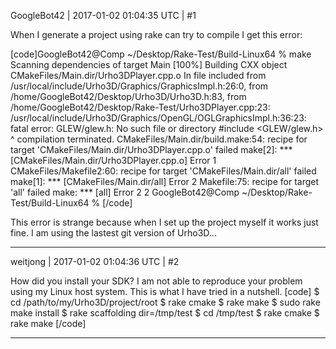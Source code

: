 GoogleBot42 | 2017-01-02 01:04:35 UTC | #1

When I generate a project using rake can try to compile I get this error:

[code]GoogleBot42@Comp ~/Desktop/Rake-Test/Build-Linux64 % make
Scanning dependencies of target Main
[100%] Building CXX object CMakeFiles/Main.dir/Urho3DPlayer.cpp.o
In file included from /usr/local/include/Urho3D/Graphics/GraphicsImpl.h:26:0,
                 from /home/GoogleBot42/Desktop/Urho3D/Urho3D.h:83,
                 from /home/GoogleBot42/Desktop/Rake-Test/Urho3DPlayer.cpp:23:
/usr/local/include/Urho3D/Graphics/OpenGL/OGLGraphicsImpl.h:36:23: fatal error: GLEW/glew.h: No such file or directory
 #include <GLEW/glew.h>
                       ^
compilation terminated.
CMakeFiles/Main.dir/build.make:54: recipe for target 'CMakeFiles/Main.dir/Urho3DPlayer.cpp.o' failed
make[2]: *** [CMakeFiles/Main.dir/Urho3DPlayer.cpp.o] Error 1
CMakeFiles/Makefile2:60: recipe for target 'CMakeFiles/Main.dir/all' failed
make[1]: *** [CMakeFiles/Main.dir/all] Error 2
Makefile:75: recipe for target 'all' failed
make: *** [all] Error 2
2 GoogleBot42@Comp ~/Desktop/Rake-Test/Build-Linux64 %   [/code]

This error is strange because when I set up the project myself it works just fine.  I am using the lastest git version of Urho3D...

-------------------------

weitjong | 2017-01-02 01:04:36 UTC | #2

How did you install your SDK? I am not able to reproduce your problem using my Linux host system. This is what I have tried in a nutshell.
[code]
$ cd /path/to/my/Urho3D/project/root
$ rake cmake
$ rake make
$ sudo rake make install
$ rake scaffolding dir=/tmp/test
$ cd /tmp/test
$ rake cmake
$ rake make
[/code]

-------------------------

